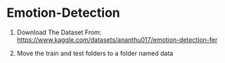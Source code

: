# Emotion-Detection
1. Download The Dataset From:
https://www.kaggle.com/datasets/ananthu017/emotion-detection-fer

2. Move the train and test folders to a folder named data
